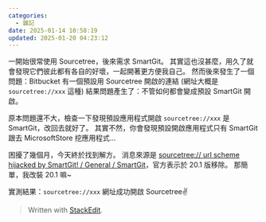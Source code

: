 ```yaml
---
categories:
  - 雜記
date: 2025-01-14 10:58:19
updated: 2025-01-20 04:23:12
---
```

一開始很常使用 Sourcetree，後來需求 SmartGit。
其實這也沒甚麼，用久了就會發現它們彼此都有各自的好壞，一起開著更方便我自己。
然而後來發生了一個問題：Bitbucket 有一個預設用 Sourcetree 開啟的連結 (網址大概是 `sourcetree://xxx` 這種)
結果問題產生了：不管如何都會變成預設 SmartGit 開啟。

原本問題還不大，檢查一下發現預設應用程式開啟 `sourcetree://xxx` 是 SmartGit，改回去就好了。
其實不然，你會發現預設開啟應用程式只有 SmartGit 跟去 MicrosoftStore 挖應用程式...

困擾了幾個月，今天終於找到解方。
消息來源是 [sourcetree:// url scheme hijacked by SmartGit! / General / SmartGit](https://smartgit.userecho.com/communities/1/topics/1146-sourcetree-url-scheme-hijacked-by-smartgit)，官方表示於 20.1 版移除。
那簡單，我改裝 20.1 嘛~

實測結果：`sourcetree://xxx` 網址成功開啟 Sourcetree✌️

> Written with [StackEdit](https://stackedit.io/).